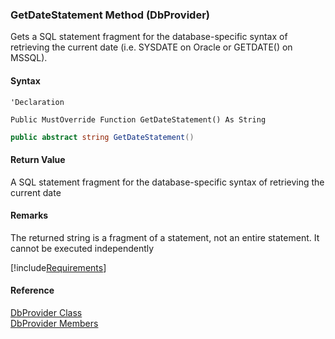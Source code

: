 ﻿### GetDateStatement Method (DbProvider)

Gets a SQL statement fragment for the database-specific syntax of retrieving the current date (i.e. SYSDATE on Oracle or GETDATE() on MSSQL).

#### Syntax

```vbnet
'Declaration

Public MustOverride Function GetDateStatement() As String
```

```csharp
public abstract string GetDateStatement()
```

#### Return Value

A SQL statement fragment for the database-specific syntax of retrieving the current date

#### Remarks

The returned string is a fragment of a statement, not an entire statement. It cannot be executed independently

[!include[Requirements](../partials/requirements.md)]

#### Reference

[DbProvider Class](FChoice.Common~FChoice.Common.Data.DbProvider.md)  
[DbProvider Members](FChoice.Common~FChoice.Common.Data.DbProvider_members.md)